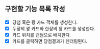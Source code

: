 ## 구현할 기능 목록 작성

- [x] 당첨 혹은 꽝 카드 객체를 생성한다.
- [x] 두장의 꽝 카드와 한장의 꽝 카드를 생성한다.
- [x] 카드 위치를 랜덤으로 배치한다.
- [x] 카드를 클릭하면 당첨결과가 렌더링된다.

